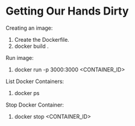 # Getting Our Hands Dirty

Creating an image: 
1. Create the Dockerfile.
2. docker build .

Run image: 
1. docker run -p 3000:3000 <CONTAINER_ID>

List Docker Containers:
1. docker ps

Stop Docker Container: 
1. docker stop <CONTAINER_ID>

